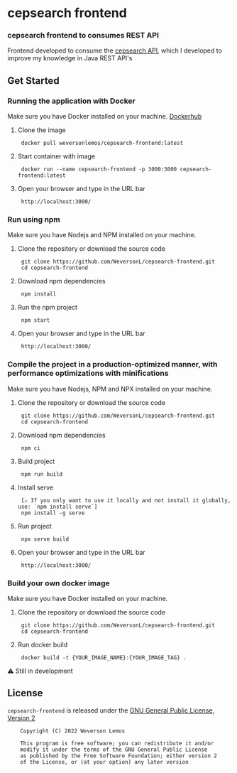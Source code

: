 # cepsearch frontend

### cepsearch frontend to consumes REST API

Frontend developed to consume the [cepsearch API]("https://github.com/WeversonL/cepsearch.git"), which I developed to improve my knowledge in Java REST API's

## Get Started

### Running the application with Docker

Make sure you have Docker installed on your machine. [Dockerhub]("https://hub.docker.com/r/weversonlemos/cepsearch-frontend")

1. Clone the image

        docker pull weversonlemos/cepsearch-frontend:latest

2. Start container with image

        docker run --name cepsearch-frontend -p 3000:3000 cepsearch-frontend:latest

3. Open your browser and type in the URL bar

        http://localhost:3000/

### Run using npm

Make sure you have Nodejs and NPM installed on your machine.

1. Clone the repository or download the source code

        git clone https://github.com/WeversonL/cepsearch-frontend.git
        cd cepsearch-frontend

2. Download npm dependencies

        npm install

3. Run the npm project

        npm start

4. Open your browser and type in the URL bar

        http://localhost:3000/

### Compile the project in a production-optimized manner, with performance optimizations with minifications

Make sure you have Nodejs, NPM and NPX installed on your machine.

1. Clone the repository or download the source code

        git clone https://github.com/WeversonL/cepsearch-frontend.git
        cd cepsearch-frontend

2. Download npm dependencies

        npm ci

3. Build project

        npm run build
        
4. Install serve
        
        [⚠️ If you only want to use it locally and not install it globally, use: `npm install serve`]
        npm install -g serve 

5. Run project

        npx serve build

6. Open your browser and type in the URL bar

        http://localhost:3000/

### Build your own docker image

Make sure you have Docker installed on your machine.

1. Clone the repository or download the source code

        git clone https://github.com/WeversonL/cepsearch-frontend.git
        cd cepsearch-frontend

2. Run docker build

        docker build -t {YOUR_IMAGE_NAME}:{YOUR_IMAGE_TAG} .

⚠️ Still in development

## License

`cepsearch-frontend` is released under the [GNU General Public License, Version 2](LICENSE)
    
        Copyright (C) 2022 Weverson Lemos

        This program is free software; you can redistribute it and/or
        modify it under the terms of the GNU General Public License
        as published by the Free Software Foundation; either version 2
        of the License, or (at your option) any later version